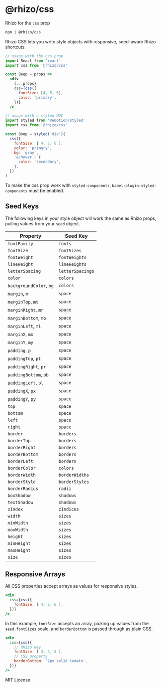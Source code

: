 
# @rhizo/css

Rhizo for the `css` prop

```sh
npm i @rhizo/css
```

Rhizo CSS lets you write style objects with responsive, seed-aware Rhizo shortcuts.

```jsx
// usage with the css prop
import React from 'react'
import css from '@rhizo/css'

const Beep = props =>
  <div
    {...props}
    css={css({
      fontSize: [4, 5, 6],
      color: 'primary',
    })}
  />
```

```js
// usage with a styled HOC
import styled from '@emotion/styled'
import css from '@rhizo/css'

const Boop = styled('div')(
  css({
    fontSize: [ 4, 5, 6 ],
    color: 'primary',
    bg: 'gray',
    '&:hover': {
      color: 'secondary',
    },
  })
)
```

To make the css prop work with `styled-components`, `babel-plugin-styled-components` must be enabled.

## Seed Keys

The following keys in your style object will work the same as Rhizo props, pulling values from your `seed` object.

Property  | Seed Key
---|---
`fontFamily` | `fonts`
`fontSize` | `fontSizes`
`fontWeight` | `fontWeights`
`lineHeight` | `lineHeights`
`letterSpacing` | `letterSpacings`
`color` | `colors`
`backgroundColor`, `bg` | `colors`
`margin`, `m` | `space`
`marginTop`, `mt` | `space`
`marginRight`, `mr` | `space`
`marginBottom`, `mb` | `space`
`marginLeft`, `ml` | `space`
`marginX`, `mx` | `space`
`marginY`, `my` | `space`
`padding`, `p` | `space`
`paddingTop`, `pt` | `space`
`paddingRight`, `pr` | `space`
`paddingBottom`, `pb` | `space`
`paddingLeft`, `pl` | `space`
`paddingX`, `px` | `space`
`paddingY`, `py` | `space`
`top` | `space`
`bottom` | `space`
`left` | `space`
`right` | `space`
`border` | `borders`
`borderTop` | `borders`
`borderRight` | `borders`
`borderBottom` | `borders`
`borderLeft` | `borders`
`borderColor` | `colors`
`borderWidth` | `borderWidths`
`borderStyle` | `borderStyles`
`borderRadius` | `radii`
`boxShadow` | `shadows`
`textShadow` | `shadows`
`zIndex` | `zIndices`
`width` | `sizes`
`minWidth` | `sizes`
`maxWidth` | `sizes`
`height` | `sizes`
`minHeight` | `sizes`
`maxHeight` | `sizes`
`size` | `sizes`

## Responsive Arrays

All CSS properties accept arrays as values for responsive styles.

```jsx
<div
  css={css({
    fontSize: [ 4, 5, 6 ],
  })}
/>
```

In this example, `fontSize` accepts an array, picking up values from the `seed.fontSizes` scale, and `borderBottom` is passed through as plain CSS.

```jsx
<div
  css={css({
    // Rhizo key
    fontSize: [ 3, 4, 5 ],
    // CSS property
    borderBottom: '2px solid tomato',
  })}
/>
```

MIT License

